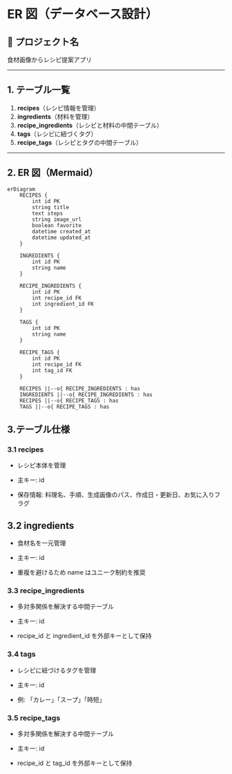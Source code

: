 # ER 図（データベース設計）

## 📘 プロジェクト名

食材画像からレシピ提案アプリ

---

## 1. テーブル一覧

1. **recipes**（レシピ情報を管理）
2. **ingredients**（材料を管理）
3. **recipe_ingredients**（レシピと材料の中間テーブル）
4. **tags**（レシピに紐づくタグ）
5. **recipe_tags**（レシピとタグの中間テーブル）

---

## 2. ER 図（Mermaid）

```mermaid
erDiagram
    RECIPES {
        int id PK
        string title
        text steps
        string image_url
        boolean favorite
        datetime created_at
        datetime updated_at
    }

    INGREDIENTS {
        int id PK
        string name
    }

    RECIPE_INGREDIENTS {
        int id PK
        int recipe_id FK
        int ingredient_id FK
    }

    TAGS {
        int id PK
        string name
    }

    RECIPE_TAGS {
        int id PK
        int recipe_id FK
        int tag_id FK
    }

    RECIPES ||--o{ RECIPE_INGREDIENTS : has
    INGREDIENTS ||--o{ RECIPE_INGREDIENTS : has
    RECIPES ||--o{ RECIPE_TAGS : has
    TAGS ||--o{ RECIPE_TAGS : has
```

## 3.テーブル仕様

### 3.1 recipes

- レシピ本体を管理

- 主キー: id

- 保存情報: 料理名、手順、生成画像のパス、作成日・更新日、お気に入りフラグ

## 3.2 ingredients

- 食材名を一元管理

- 主キー: id

- 重複を避けるため name はユニーク制約を推奨

### 3.3 recipe_ingredients

- 多対多関係を解決する中間テーブル

- 主キー: id

- recipe_id と ingredient_id を外部キーとして保持

### 3.4 tags

- レシピに紐づけるタグを管理

- 主キー: id

- 例: 「カレー」「スープ」「時短」

### 3.5 recipe_tags

- 多対多関係を解決する中間テーブル

- 主キー: id

- recipe_id と tag_id を外部キーとして保持
